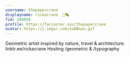 ```yaml
---
username: thepapercrane
displayname: rickacrane  🎩🎭
fid: 249958
profile: https://farcaster.xyz/thepapercrane
avatar: https://i.imgur.com/vuDBnwx.gif
---
```


Geometric artist inspired by nature, travel & architecture.
linktr.ee/rickacrane
Hosting /geometric & /typography
